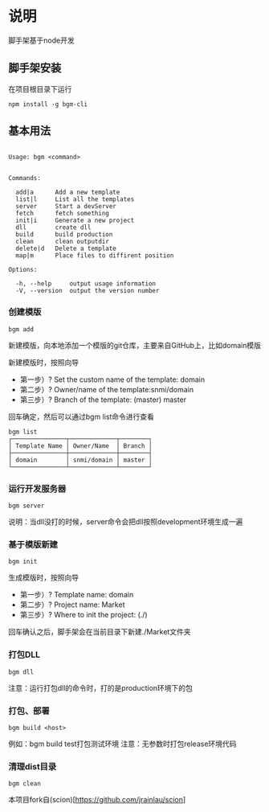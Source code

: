 # 说明

脚手架基于node开发

## 脚手架安装

在项目根目录下运行

```shell
npm install -g bgm-cli
```

## 基本用法

```shell

Usage: bgm <command>


Commands:

  add|a      Add a new template
  list|l     List all the templates
  server     Start a devServer
  fetch      fetch something
  init|i     Generate a new project
  dll        create dll
  build      build production
  clean      clean outputdir
  delete|d   Delete a template
  map|m      Place files to diffirent position

Options:

  -h, --help     output usage information
  -V, --version  output the version number
```

### 创建模版

```shell
bgm add
```

新建模版，向本地添加一个模版的git仓库，主要来自GitHub上，比如domain模版

新建模版时，按照向导

- 第一步）? Set the custom name of the template: domain
- 第二步）? Owner/name of the template:snmi/domain
- 第三步）? Branch of the template: (master) master

回车确定，然后可以通过bgm list命令进行查看

```
bgm list
┌───────────────┬─────────────┬────────┐
│ Template Name │ Owner/Name  │ Branch │
├───────────────┼─────────────┼────────┤
│ domain        │ snmi/domain │ master │
└───────────────┴─────────────┴────────┘
```

### 运行开发服务器

```shell
bgm server
```

说明：当dll没打的时候，server命令会把dll按照development环境生成一遍

### 基于模版新建

```shell
bgm init
```

生成模版时，按照向导

- 第一步）? Template name: domain
- 第二步）? Project name: Market
- 第三步）? Where to init the project: (./)

回车确认之后，脚手架会在当前目录下新建./Market文件夹

### 打包DLL

```shell
bgm dll
```

注意：运行打包dll的命令时，打的是production环境下的包

### 打包、部署

```shell
bgm build <host>
```

例如：bgm build test打包测试环境 注意：无参数时打包release环境代码

### 清理dist目录

```shell
bgm clean
```

本项目fork自(scion)[<https://github.com/jrainlau/scion>]
